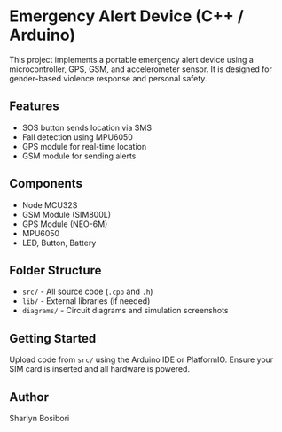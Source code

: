 # Emergency Alert Device (C++ / Arduino)

This project implements a portable emergency alert device using a microcontroller, GPS, GSM, and accelerometer sensor. It is designed for gender-based violence response and personal safety.

## Features
- SOS button sends location via SMS
- Fall detection using MPU6050
- GPS module for real-time location
- GSM module for sending alerts

## Components
- Node MCU32S
- GSM Module (SIM800L)
- GPS Module (NEO-6M)
- MPU6050
- LED, Button, Battery

## Folder Structure
- `src/` - All source code (`.cpp` and `.h`)
- `lib/` - External libraries (if needed)
- `diagrams/` - Circuit diagrams and simulation screenshots

## Getting Started
Upload code from `src/` using the Arduino IDE or PlatformIO. Ensure your SIM card is inserted and all hardware is powered.

## Author
Sharlyn Bosibori
